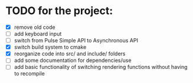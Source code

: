 # TODO for the project:

- [x] remove old code
- [ ] add keyboard input
- [ ] switch from Pulse Simple API to Asynchronous API
- [x] switch build system to cmake
- [x] reorganize code into src/ and include/ folders
- [ ] add some documentation for dependencies/use
- [ ] add basic functionality of switching rendering functions without having to recompile
